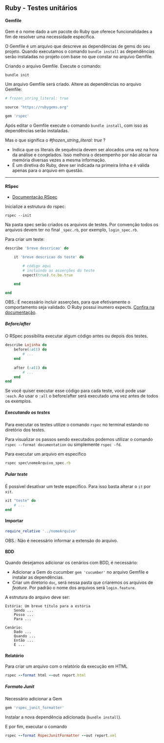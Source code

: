 ## Ruby - Testes unitários

#### Gemfile

Gem é o nome dado a um pacote do Ruby que oferece funcionalidades a fim de resolver uma necessidade específica.

O Gemfile é um arquivo que descreve as dependências de gems do seu projeto. Quando executamos o comando ```bundle install``` as dependências serão instaladas no projeto com base no que constar no arquivo Gemfile.

Criando o arquivo Gemfile. Execute o comando:
```ruby
bundle init
```

Um arquivo Gemfile será criado. Altere as dependências no arquivo Gemfile:
```ruby
# frozen_string_literal: true

source "https://rubygems.org"

gem 'rspec'
```

Após editar o Gemfile execute o comando ```bundle install```, com isso as dependências serão instaladas.


Mas o que significa o _#frozen_string_literal: true_ ?
- Indica que os literais de sequência devem ser alocados uma vez na hora da análise e congelados.
Isso melhora o desempenho por não alocar na memória diversas vezes a mesma informação.
- É um diretiva do Ruby, deve ser indicada na primeira linha e é válida apenas para o arquivo em questão.

---

#### RSpec

- [Documentação RSpec](http://rspec.info/documentation/)


Inicialize a estrutura do rspec:
```
rspec --init
```

Na pasta spec serão criados os arquivos de testes. Por convenção todos os arquivos devem ter no final ```_spec.rb```, por exemplo, ```login_spec.rb```.

Para criar um teste:
```ruby	
describe 'breve descricao' do

    it 'breve descricao do teste' do

        # código aqui
        # incluindo as asserções do teste
        expect(true).to.be.true

    end

end
```

OBS.: É necessário incluir asserções, para que efetivamente o comportamento seja validado. O Ruby possui inumero expects. [Confira na documentação](http://rspec.info/documentation/3.12/rspec-expectations/#built-in-matchers).

##### Before/after

O RSpec possibilita executar algum código antes ou depois dos testes.

```ruby
describe Lojinha do
    before(:all) do
        # ...
    end
  
    after (:all) do
        # ...
    end
end
```

Se você quiser executar esse código para cada teste, você pode usar ```:each```. Ao usar o ```:all``` o before/after será executado uma vez antes de todos os exemplos.

##### Executando os testes

Para executar os testes utilize o comando ```rspec``` no terminal estando no diretório dos testes.

Para visualizar os passos sendo executados podemos utilizar o comando ```rspec --format documentation``` ou simplemente ```rspec -fd```.


Para executar um arquivo em especifico
```ruby
rspec spec\nomeArquivo_spec.rb
```

##### Pular teste

É possível desativar um teste especifico. Para isso basta alterar o ```it``` por ```xit```.

```ruby
xit "teste" do
    # ...
end
```

#### Importar

```ruby
require_relative '../nomeArquivo'
```

OBS.: Não é necessário informar a extensão do arquivo.

#### BDD
Quando desejamos adicionar os cenários com BDD, é necessário:
- Adicionar a Gem do cucumber ```gem 'cucumber'``` no arquivo Gemfile e instalar as dependências.
- Criar um diretorio ```doc```, será nessa pasta que criaremos os arquivos de _feature_. Por padrão o nome dos arquivos será ```login.feature```.

A estrutura do arquivo deve ser:
```
Estória: Um breve título para a estória
    Sendo ...
    Posso ...
    Para ...
    
Cenário:
    Dado ...
    Quando ...
    Então ...
    E ...
```

#### Relatório

Para criar um arquivo com o relatório da execução em HTML
```ruby
rspec --format html --out report.html
```

##### Formato Junit

Necessário adicionar a Gem
```ruby
gem 'rspec_junit_formatter'
```

Instalar a nova dependência adicionada (```bundle install```).


E por fim, executar o comando
```ruby
rspec --format RspecJunitFormatter --out report.xml
```